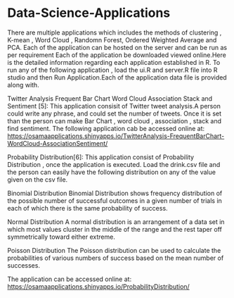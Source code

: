 # Data-Science-Applications
There are multiple applications which includes the methods of clustering , K-mean , Word Cloud , Randomn Forest, Ordered Weighted Average and PCA. Each of the application can be hosted on the server and can be run as per requirement
Each of the application be downloaded viewed online.Here is the detailed information regarding each application established in R.
To run any of the following application , load the ui.R and server.R file into R studio and then Run Application.Each of the application data file is provided along with.

Twitter Analysis Frequent Bar Chart Word Cloud Association Stack and Sentiment [5]:
This application consisit of Twitter tweet analysis.A person could write any phrase, and could set the number of tweets. Once it is set than the person can make Bar Chart , word cloud , association , stack and find sentiment. The following application cab be accessed online at:
https://osamaapplications.shinyapps.io/TwitterAnalysis-FrequentBarChart-WordCloud-AssociationSentiment/

Probability Distribution[6]:
This application consist of Probability Distribution , once the application is executed. Load the drink.csv file and the person can easily have the following distribution on any of the value given on the csv file.

Binomial Distribution
Binomial Distribution shows frequency distribution of the possible number of successful outcomes in a given number of trials in each of which there is the same probability of success.

Normal Distribution
A normal distribution is an arrangement of a data set in which most values cluster in the middle of the range and the rest taper off symmetrically toward either extreme.

Poisson Distribution
The Poisson distribution can be used to calculate the probabilities of various numbers of success based on the mean number of successes.

The application can be accessed online at:
https://osamaapplications.shinyapps.io/ProbabilityDistribution/



